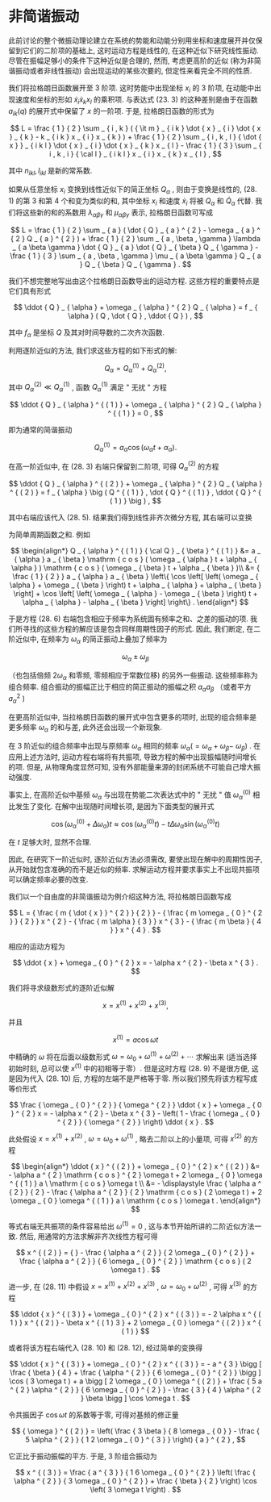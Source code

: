 # 非简谐振动

此前讨论的整个微振动理论建立在系统的势能和动能分别用坐标和速度展开并仅保留到它们的二阶项的基础上, 这时运动方程是线性的, 在这种近似下研究线性振动. 尽管在振幅足够小的条件下这种近似是合理的, 然而, 考虑更高阶的近似 (称为非简谐振动或者非线性振动) 会出现运动的某些次要的, 但定性来看完全不同的性质.

我们将拉格朗日函数展开至 3 阶项. 这时势能中出现坐标 $x _ { i }$ 的 3 阶项, 在动能中出现速度和坐标的形如 $\dot { x } _ { i } \dot { x } _ { k } x _ { l }$ 的乘积项. 与表达式 (23. 3) 的这种差别是由于在函数 $a _ { i k } \left( q \right)$ 的展开式中保留了 $x$ 的一阶项. 于是, 拉格朗日函数的形式为

$$
L = \frac { 1 } { 2 } \sum _ { i , k } ( { \it m } _ { i k } \dot { x } _ { i } \dot { x } _ { k } - k _ { i k } x _ { i } x _ { k } ) + \frac { 1 } { 2 } \sum _ { i , k , l } { \dot { x } } _ { i k l } \dot { x } _ { i } \dot { x } _ { k } x _ { l } - \frac { 1 } { 3 } \sum _ { i , k , i } { \cal l } _ { i k l } x _ { i } x _ { k } x _ { l } , 
$$

其中 $n _ { i k l } , l _ { i k l }$ 是新的常系数.

如果从任意坐标 $x _ { i }$ 变换到线性近似下的简正坐标 $Q _ { \alpha }$ , 则由于变换是线性的, (28. 1) 的第 3 和第 4 个和变为类似的和, 其中坐标 $x _ { i }$ 和速度 ${ \dot { x } } _ { i }$ 将被 $Q _ { \alpha }$ 和 $\dot { Q } _ { \alpha }$ 代替. 我们将这些新的和的系数用 $\lambda _ { \alpha \beta \gamma }$ 和 $\mu _ { \alpha \beta \gamma }$ 表示, 拉格朗日函数可写成

$$
L = \frac { 1 } { 2 } \sum _ { a } ( \dot { Q } _ { a } ^ { 2 } - \omega _ { a } ^ { 2 } Q _ { a } ^ { 2 } ) + \frac { 1 } { 2 } \sum _ { a , \beta , \gamma } \lambda _ { a \beta \gamma } \dot { Q } _ { a } \dot { Q } _ { \beta } Q _ { \gamma } - \frac { 1 } { 3 } \sum _ { a , \beta , \gamma } \mu _ { a \beta \gamma } Q _ { a } Q _ { \beta } Q _ { \gamma } . 
$$

我们不想完整地写出由这个拉格朗日函数导出的运动方程. 这些方程的重要特点是它们具有形式

$$
\ddot { Q } _ { \alpha } + \omega _ { \alpha } ^ { 2 } Q _ { \alpha } = f _ { \alpha } ( Q , \dot { Q } , \ddot { Q } ) , 
$$

其中 $f _ { \alpha }$ 是坐标 $Q$ 及其对时间导数的二次齐次函数.

利用逐阶近似的方法, 我们求这些方程的如下形式的解:

$$
Q _ { \alpha } = Q _ { \alpha } ^ { ( 1 ) } + Q _ { \alpha } ^ { ( 2 ) } , 
$$

其中 $Q _ { \alpha } ^ { ( 2 ) } \ll Q _ { \alpha } ^ { ( 1 ) }$ , 函数 ${ Q } _ { \alpha } ^ { ( 1 ) }$ 满足 " 无扰 " 方程

$$
\ddot { Q } _ { \alpha } ^ { ( 1 ) } + \omega _ { \alpha } ^ { 2 } Q _ { \alpha } ^ { ( 1 ) } = 0 , 
$$

即为通常的简谐振动

$$
Q _ { \alpha } ^ { ( 1 ) } = a _ { \alpha } \cos \left( \omega _ { \alpha } t + \alpha _ { \alpha } \right) . 
$$

在高一阶近似中, 在 (28. 3) 右端只保留到二阶项, 可得 ${ Q } _ { \alpha } ^ { ( 2 ) }$ 的方程

$$
\ddot { Q } _ { \alpha } ^ { ( 2 ) } + \omega _ { \alpha } ^ { 2 } Q _ { \alpha } ^ { ( 2 ) } = f _ { \alpha } \big ( Q ^ { ( 1 ) } , \dot { Q } ^ { ( 1 ) } , \ddot { Q } ^ { ( 1 ) } \big ) , 
$$

其中右端应该代入 (28. 5). 结果我们得到线性非齐次微分方程, 其右端可以变换

为简单周期函数之和. 例如

$$
\begin{align*}
Q _ { \alpha } ^ { ( 1 ) } { \cal Q } _ { \beta } ^ { ( 1 ) } &= a _ { \alpha } a _ { \beta } \mathrm { c o s } ( \omega _ { \alpha } t + \alpha _ { \alpha } ) \mathrm { c o s } ( \omega _ { \beta } t + \alpha _ { \beta } )\\
&= { \frac { 1 } { 2 } } a _ { \alpha } a _ { \beta } \left\{ \cos \left[ \left( \omega _ { \alpha } + \omega _ { \beta } \right) t + \alpha _ { \alpha } + \alpha _ { \beta } \right] + \cos \left[ \left( \omega _ { \alpha } - \omega _ { \beta } \right) t + \alpha _ { \alpha } - \alpha _ { \beta } \right] \right\} . 
\end{align*}
$$

于是方程 (28. 6) 右端包含相应于频率为系统固有频率之和、之差的振动的项. 我们所寻找的这些方程的解应该是包含同样周期性因子的形式. 因此, 我们断定, 在二阶近似中, 在频率为 $\omega _ { \alpha }$ 的简正振动上叠加了频率为

$$
\omega _ { \alpha } \pm \omega _ { \beta }
$$

（也包括倍频 $2 \omega _ { \alpha }$ 和零频, 零频相应于常数位移) 的另外一些振动. 这些频率称为组合频率. 组合振动的振幅正比于相应的简正振动的振幅之积 $a _ { \alpha } a _ { \beta }$ （或者平方 $a _ { \alpha } ^ { 2 }$ )

在更高阶近似中, 当拉格朗日函数的展开式中包含更多的项时, 出现的组合频率是更多频率 $\omega _ { \alpha }$ 的和与差, 此外还会出现一个新现象.

在 3 阶近似的组合频率中出现与原频率 $\omega _ { \alpha }$ 相同的频率 $\omega _ { \alpha } ( = \omega _ { \alpha } + \omega _ { \beta } -$ $\omega _ { \beta } )$ . 在应用上述方法时, 运动方程右端将有共振项, 导致方程的解中出现振幅随时间增长的项. 但是, 从物理角度显然可知, 没有外部能量来源的封闭系统不可能自己增大振动强度.

事实上, 在高阶近似中基频 $\omega _ { \alpha }$ 与出现在势能二次表达式中的 " 无扰 " 值 ${ \omega } _ { \alpha } ^ { ( 0 ) }$ 相比发生了变化. 在解中出现随时间增长项, 是因为下面类型的展开式

$$
\cos ( \omega _ { \alpha } ^ { ( 0 ) } + \Delta \omega _ { \alpha } ) t \approx \cos ( \omega _ { \alpha } ^ { ( 0 ) } t ) - t \Delta \omega _ { \alpha } \sin ( \omega _ { \alpha } ^ { ( 0 ) } t )
$$

在 $t$ 足够大时, 显然不合理.

因此, 在研究下一阶近似时, 逐阶近似方法必须需改, 要使出现在解中的周期性因子, 从开始就包含准确的而不是近似的频率. 求解运动方程并要求事实上不出现共振项可以确定频率必要的改变.

我们以一个自由度的非简谐振动为例介绍这种方法, 将拉格朗日函数写成

$$
L = { \frac { m { \dot { x } } ^ { 2 } } { 2 } } - { \frac { m \omega _ { 0 } ^ { 2 } } { 2 } } x ^ { 2 } - { \frac { m \alpha } { 3 } } x ^ { 3 } - { \frac { m \beta } { 4 } } x ^ { 4 } . 
$$

相应的运动方程为

$$
\ddot { x } + \omega _ { 0 } ^ { 2 } x = - \alpha x ^ { 2 } - \beta x ^ { 3 } . 
$$

我们将寻求级数形式的逐阶近似解

$$
x = x ^ { ( 1 ) } + x ^ { ( 2 ) } + x ^ { ( 3 ) } , 
$$

并且

$$
x ^ { ( 1 ) } = a \cos \omega t
$$

中精确的 $\omega$ 将在后面以级数形式 $\omega = \omega _ { 0 } + \omega ^ { ( 1 ) } +  \omega ^ { ( 2 ) } + \cdots$ 求解出来 (适当选择初始时刻, 总可以使 $x ^ { ( 1 ) }$ 中的初相等于零）. 但是这时方程 (28. 9) 不是很方便, 这是因为代入 (28. 10) 后, 方程的左端不是严格等于零. 所以我们预先将该方程写成等价形式

$$
\frac { \omega _ { 0 } ^ { 2 } } { \omega ^ { 2 } } \ddot { x } + \omega _ { 0 } ^ { 2 } x = - \alpha x ^ { 2 } - \beta x ^ { 3 } - \left( 1 - \frac { \omega _ { 0 } ^ { 2 } } { \omega ^ { 2 } } \right) \ddot { x } . 
$$

此处假设 $x = x ^ { ( 1 ) } + x ^ { ( 2 ) }$ , $\omega = \omega _ { 0 } + \omega ^ { ( 1 ) }$ , 略去二阶以上的小量项, 可得 $x ^ { ( 2 ) }$ 的方程

$$
\begin{align*}
\ddot { x } ^ { ( 2 ) } + \omega _ { 0 } ^ { 2 } x ^ { ( 2 ) } &= - \alpha a ^ { 2 } \mathrm { c o s } ^ { 2 } \omega t + 2 \omega _ { 0 } \omega ^ { ( 1 ) } a \ \mathrm { c o s } \omega t \\
 &= - \displaystyle \frac { \alpha a ^ { 2 } } { 2 } - \frac { \alpha a ^ { 2 } } { 2 } \mathrm { c o s } ( 2 \omega t ) + 2 \omega _ { 0 } \omega ^ { ( 1 ) } a \ \mathrm { c o s } \omega t . 
 \end{align*}
$$

等式右端无共振项的条件容易给出 $\omega ^ { ( 1 ) } = 0$ , 这与本节开始所讲的二阶近似方法一致. 然后, 用通常的方法求解非齐次线性方程可得

$$
x ^ { ( 2 ) } = { } - \frac { \alpha a ^ { 2 } } { 2 \omega _ { 0 } ^ { 2 } } + \frac { \alpha a ^ { 2 } } { 6 \omega _ { 0 } ^ { 2 } } \mathrm { c o s } ( 2 \omega t ) . 
$$

进一步, 在 (28. 11) 中假设 $x = x ^ { ( 1 ) } + x ^ { ( 2 ) } + x ^ { ( 3 ) }$ , $\omega = \omega _ { 0 } + \omega ^ { ( 2 ) }$ , 可得 $x ^ { ( 3 ) }$ 的方程

$$
\ddot { x } ^ { ( 3 ) } + \omega _ { 0 } ^ { 2 } x ^ { ( 3 ) } = - 2 \alpha x ^ { ( 1 ) } x ^ { ( 2 ) } - \beta x ^ { ( 1 ) 3 } + 2 \omega _ { 0 } \omega ^ { ( 2 ) } x ^ { ( 1 ) }
$$

或者将该方程右端代入 (28. 10) 和 (28. 12), 经过简单的变换得

$$
\ddot { x } ^ { ( 3 ) } + \omega _ { 0 } ^ { 2 } x ^ { ( 3 ) } = - a ^ { 3 } \bigg [ \frac { \beta } { 4 } + \frac { \alpha ^ { 2 } } { 6 \omega _ { 0 } ^ { 2 } } \bigg ] \cos ( 3 \omega t ) + a \bigg [ 2 \omega _ { 0 } \omega ^ { ( 2 ) } + \frac { 5 a ^ { 2 } \alpha ^ { 2 } } { 6 \omega _ { 0 } ^ { 2 } } - \frac { 3 } { 4 } \alpha ^ { 2 } \beta \bigg ] \cos \omega t . 
$$

令共振因子 $\cos \omega t$ 的系数等于零, 可得对基频的修正量

$$
{ \omega } ^ { ( 2 ) } = \left( \frac { 3 \beta } { 8 \omega _ { 0 } } - \frac { 5 \alpha ^ { 2 } } { 1 2 \omega _ { 0 } ^ { 3 } } \right) { a } ^ { 2 } , 
$$

它正比于振动振幅的平方. 于是, 3 阶组合振动为

$$
x ^ { ( 3 ) } = \frac { a ^ { 3 } } { 1 6 \omega _ { 0 } ^ { 2 } } \left( \frac { \alpha ^ { 2 } } { 3 \omega _ { 0 } ^ { 2 } } + \frac { \beta } { 2 } \right) \cos \left( 3 \omega t \right) . 
$$
